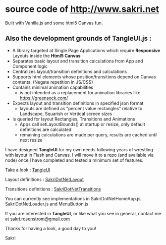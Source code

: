 # source code of http://www.sakri.net

Built with Vanilla.js and some html5 Canvas fun.

## Also the development grounds of **TangleUI.js** :

- A library targeted at Single Page Applications which require **Responsive** Layouts inside the **Html5 Canvas**
- Separates basic layout and transition calculations from App and Component logic
- Centralizes layout/transition definitions and calculations
- Supports html elements whose position/transitions depend on Canvas contents. (Negate repetition in JS/CSS)
- Contains minimal animation capabilities
  - is not intended as a replacement for animation libraries like https://greensock.com/
- Expects layout and transition definitions in specified json format
  - layouts are defined as "percent value rectangles" relative to Landscape, Squarish or Vertical screen sizes
- Is queried for layout Rectangles, Transitions and Animations
  - Apps call setLayoutBounds() at startup or resize, only default definitions are calculated
  - remaining calculations are made per query, results are cached until next resize

I have designed **TangleUI** for my own needs following years of wrestling with layout in Flash and Canvas.
I will move it to a repo (and available via node) once I have completed and tested a minimum set of features.

Take a look : [TangleUI](https://github.com/sakri/SakriDotNet/tree/master/js/TangleUI)

Layout definitions : [SakriDotNetLayout](https://github.com/sakri/SakriDotNet/blob/master/js/SakriDotNetLayout.js)

Transitions definitions : [SakriDotNetTransitions](https://github.com/sakri/SakriDotNet/blob/master/js/SakriDotNetTransitions.js)

You can currently see implementations in SakriDotNetHomeApp.js, SakriDotNetLoader.js and MenuButton.js

If you are interested in **TangleUI**, or like what you see in general,
contact me at sakri.rosenstrom@gmail.com

Thanks for having a look, a good day to you!

Sakri